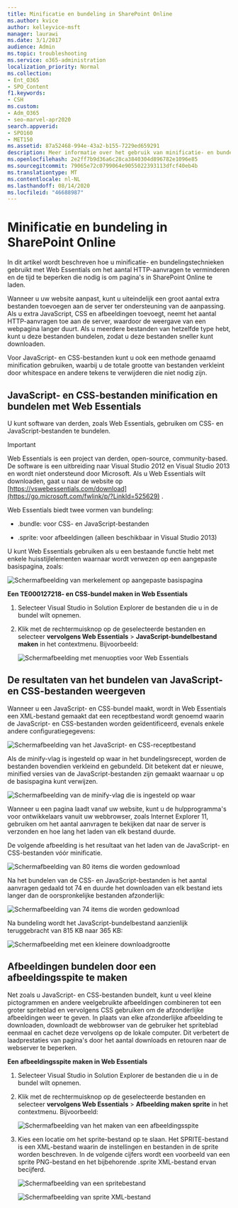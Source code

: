 ```yaml
---
title: Minificatie en bundeling in SharePoint Online
ms.author: kvice
author: kelleyvice-msft
manager: laurawi
ms.date: 3/1/2017
audience: Admin
ms.topic: troubleshooting
ms.service: o365-administration
localization_priority: Normal
ms.collection:
- Ent_O365
- SPO_Content
f1.keywords:
- CSH
ms.custom:
- Adm_O365
- seo-marvel-apr2020
search.appverid:
- SPO160
- MET150
ms.assetid: 87a52468-994e-43a2-b155-7229ed659291
description: Meer informatie over het gebruik van minificatie- en bundelingstechnieken met Web Essentials om HTTP-aanvragen te beperken en de tijd die nodig is om pagina's te laden in SharePoint Online.
ms.openlocfilehash: 2e2ff7b9d36a6c28ca3840304d896782e1096e85
ms.sourcegitcommit: 79065e72c0799064e9055022393113dfcf40eb4b
ms.translationtype: MT
ms.contentlocale: nl-NL
ms.lasthandoff: 08/14/2020
ms.locfileid: "46688987"
---
```

# <a name="minification-and-bundling-in-sharepoint-online"></a>Minificatie en bundeling in SharePoint Online

In dit artikel wordt beschreven hoe u minificatie- en bundelingstechnieken gebruikt met Web Essentials om het aantal HTTP-aanvragen te verminderen en de tijd te beperken die nodig is om pagina's in SharePoint Online te laden.
  
Wanneer u uw website aanpast, kunt u uiteindelijk een groot aantal extra bestanden toevoegen aan de server ter ondersteuning van de aanpassing. Als u extra JavaScript, CSS en afbeeldingen toevoegt, neemt het aantal HTTP-aanvragen toe aan de server, waardoor de weergave van een webpagina langer duurt. Als u meerdere bestanden van hetzelfde type hebt, kunt u deze bestanden bundelen, zodat u deze bestanden sneller kunt downloaden.
  
Voor JavaScript- en CSS-bestanden kunt u ook een methode genaamd minification gebruiken, waarbij u de totale grootte van bestanden verkleint door whitespace en andere tekens te verwijderen die niet nodig zijn.
  
## <a name="minification-and-bundling-javascript-and-css-files-with-web-essentials"></a>JavaScript- en CSS-bestanden minification en bundelen met Web Essentials

U kunt software van derden, zoals Web Essentials, gebruiken om CSS- en JavaScript-bestanden te bundelen.
  
> [!IMPORTANT]
> Web Essentials is een project van derden, open-source, community-based. De software is een uitbreiding naar Visual Studio 2012 en Visual Studio 2013 en wordt niet ondersteund door Microsoft. Als u Web Essentials wilt downloaden, gaat u naar de website op [https://vswebessentials.com/download](https://go.microsoft.com/fwlink/p/?LinkId=525629) . 
  
Web Essentials biedt twee vormen van bundeling:
  
- .bundle: voor CSS- en JavaScript-bestanden
    
- .sprite: voor afbeeldingen (alleen beschikbaar in Visual Studio 2013)
    
U kunt Web Essentials gebruiken als u een bestaande functie hebt met enkele huisstijlelementen waarnaar wordt verwezen op een aangepaste basispagina, zoals:
  
![Schermafbeelding van merkelement op aangepaste basispagina](../media/3a6eba36-973d-482b-8556-a9394b8ba19f.png)
  
 **Een TE000127218- en CSS-bundel maken in Web Essentials**
  
1. Selecteer Visual Studio in Solution Explorer de bestanden die u in de bundel wilt opnemen.
    
2. Klik met de rechtermuisknop op de geselecteerde bestanden en selecteer **vervolgens Web Essentials** \> **JavaScript-bundelbestand maken** in het contextmenu. Bijvoorbeeld: 
    
    ![Schermafbeelding met menuopties voor Web Essentials](../media/41aac84c-4538-4f78-b454-46e651f868a3.png)
  
## <a name="viewing-the-results-of-bundling-javascript-and-css-files"></a>De resultaten van het bundelen van JavaScript- en CSS-bestanden weergeven

Wanneer u een JavaScript- en CSS-bundel maakt, wordt in Web Essentials een XML-bestand gemaakt dat een receptbestand wordt genoemd waarin de JavaScript- en CSS-bestanden worden geïdentificeerd, evenals enkele andere configuratiegegevens: 
  
![Schermafbeelding van het JavaScript- en CSS-receptbestand](../media/7ba891f8-52d8-467b-a0f6-b062dd1137a4.png)
  
Als de minify-vlag is ingesteld op waar in het bundelingsrecept, worden de bestanden bovendien verkleind en gebundeld. Dit betekent dat er nieuwe, minified versies van de JavaScript-bestanden zijn gemaakt waarnaar u op de basispagina kunt verwijzen.
  
![Schermafbeelding van de minify-vlag die is ingesteld op waar](../media/50523af2-6412-4117-ac3d-5bd26f6d562e.png)
  
Wanneer u een pagina laadt vanaf uw website, kunt u de hulpprogramma's voor ontwikkelaars vanuit uw webbrowser, zoals Internet Explorer 11, gebruiken om het aantal aanvragen te bekijken dat naar de server is verzonden en hoe lang het laden van elk bestand duurde.
  
De volgende afbeelding is het resultaat van het laden van de JavaScript- en CSS-bestanden vóór minificatie.
  
![Schermafbeelding van 80 items die worden gedownload](../media/e2df3912-1923-46e6-8cf2-3015a31554e1.png)
  
Na het bundelen van de CSS- en JavaScript-bestanden is het aantal aanvragen gedaald tot 74 en duurde het downloaden van elk bestand iets langer dan de oorspronkelijke bestanden afzonderlijk:
  
![Schermafbeelding van 74 items die worden gedownload](../media/686c4387-70e8-4a74-9d45-059f33a91184.png)
  
Na bundeling wordt het JavaScript-bundelbestand aanzienlijk teruggebracht van 815 KB naar 365 KB:
  
![Schermafbeelding met een kleinere downloadgrootte](../media/5e7dbd98-faff-4f68-b320-108fb252e395.png)
  
## <a name="bundling-images-by-creating-an-image-sprite"></a>Afbeeldingen bundelen door een afbeeldingsspite te maken

Net zoals u JavaScript- en CSS-bestanden bundelt, kunt u veel kleine pictogrammen en andere veelgebruikte afbeeldingen combineren tot een groter spriteblad en vervolgens CSS gebruiken om de afzonderlijke afbeeldingen weer te geven. In plaats van elke afzonderlijke afbeelding te downloaden, downloadt de webbrowser van de gebruiker het spriteblad eenmaal en cachet deze vervolgens op de lokale computer. Dit verbetert de laadprestaties van pagina's door het aantal downloads en retouren naar de webserver te beperken.
  
 **Een afbeeldingsspite maken in Web Essentials**
  
1. Selecteer Visual Studio in Solution Explorer de bestanden die u in de bundel wilt opnemen.
    
2. Klik met de rechtermuisknop op de geselecteerde bestanden en selecteer **vervolgens Web Essentials** \> **Afbeelding maken sprite** in het contextmenu. Bijvoorbeeld: 
    
    ![Schermafbeelding van het maken van een afbeeldingsspite](../media/de0fe741-4ef7-4e3b-bafa-ef9f4822dac6.png)
  
3. Kies een locatie om het sprite-bestand op te slaan. Het SPRITE-bestand is een XML-bestand waarin de instellingen en bestanden in de sprite worden beschreven. In de volgende cijfers wordt een voorbeeld van een sprite PNG-bestand en het bijbehorende .sprite XML-bestand ervan becijferd.
    
    ![Schermafbeelding van een spritebestand](../media/0876bb2a-d1b9-4169-8e95-9c290d628d90.png)
  
    ![Schermafbeelding van sprite XML-bestand](../media/d1f94776-280d-4d56-abb5-384f145d9989.png)
  

